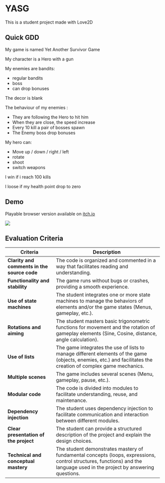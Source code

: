 # YASG

This is a student project made with Love2D

## Quick GDD

My game is named Yet Another Survivor Game

My character is a Hero with a gun

My enemies are bandits:
- regular bandits
- boss
- can drop bonuses

The decor is blank

The behaviour of my enemies :
- They are following the Hero to hit him
- When they are close, the speed increase
- Every 10 kill a pair of bosses spawn
- The Enemy boss drop bonuses

My hero can:
- Move up / down / right / left
- rotate
- shoot
- switch weapons

I win if i reach 100 kills

I loose if my health point drop to zero

## Demo

Playable browser version available on [itch.io](https://sereal.itch.io/yasg)

![](./docs/demo.gif)


## Evaluation Criteria

| Criteria                                    | Description                                                                                                                                                               |
| ------------------------------------------- | ------------------------------------------------------------------------------------------------------------------------------------------------------------------------- |
| **Clarity and comments in the source code** | The code is organized and commented in a way that facilitates reading and understanding.                                                                                  |
| **Functionality and stability**             | The game runs without bugs or crashes, providing a smooth experience.                                                                                                     |
| **Use of state machines**                   | The student integrates one or more state machines to manage the behaviors of elements and/or the game states (Menus, gameplay, etc.).                                     |
| **Rotations and aiming**                    | The student masters basic trigonometric functions for movement and the rotation of gameplay elements (Sine, Cosine, distance, angle calculation).                         |
| **Use of lists**                            | The game integrates the use of lists to manage different elements of the game (objects, enemies, etc.) and facilitates the creation of complex game mechanics.            |
| **Multiple scenes**                         | The game includes several scenes (Menu, gameplay, pause, etc.).                                                                                                           |
| **Modular code**                            | The code is divided into modules to facilitate understanding, reuse, and maintenance.                                                                                     |
| **Dependency injection**                    | The student uses dependency injection to facilitate communication and interaction between different modules.                                                              |
| **Clear presentation of the project**       | The student can provide a structured description of the project and explain the design choices.                                                                           |
| **Technical and conceptual mastery**        | The student demonstrates mastery of fundamental concepts (loops, expressions, control structures, functions) and the language used in the project by answering questions. |
